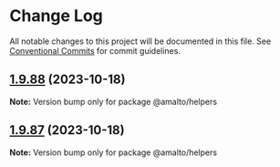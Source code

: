 # Change Log

All notable changes to this project will be documented in this file.
See [Conventional Commits](https://conventionalcommits.org) for commit guidelines.

## [1.9.88](https://github.com/amalto/platform6-ui-components/compare/@amalto/helpers@1.9.87...@amalto/helpers@1.9.88) (2023-10-18)

**Note:** Version bump only for package @amalto/helpers

## [1.9.87](https://github.com/amalto/platform6-ui-components/compare/@amalto/helpers@1.9.86...@amalto/helpers@1.9.87) (2023-10-18)

**Note:** Version bump only for package @amalto/helpers
